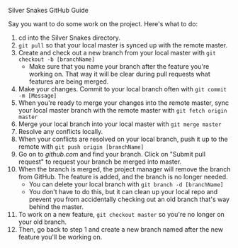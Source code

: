Silver Snakes GitHub Guide

Say you want to do some work on the project. Here's what to do:

1. cd into the Silver Snakes directory.
2. `git pull` so that your local master is synced up with the remote master.
3. Create and check out a new branch from your local master with `git checkout -b [branchName]`
    - Make sure that you name your branch after the feature you're working on. That way it will be clear during pull requests what features are being merged.
4. Make your changes. Commit to your local branch often with `git commit -m [Message]`
5. When you're ready to merge your changes into the remote master, sync your local master branch with the remote master with `git fetch origin master`
6. Merge your local branch into your local master with `git merge master`
7. Resolve any conflicts locally.
8. When your conflicts are resolved on your local branch, push it up to the remote with `git push origin [branchName]` 
9. Go on to *github.com* and find your branch. Click on "Submit pull request" to request your branch be merged into master.
10. When the branch is merged, the project manager will remove the branch from GitHub. The feature is added, and the branch is no longer needed.
    - You can delete your local branch with `git branch -d [branchName]`
    - You don't have to do this, but it can clean up your local repo and prevent you from accidentally checking out an old branch that's way behind the master.
11. To work on a new feature, `git checkout master` so you're no longer on your old branch.
12. Then, go back to step 1 and create a new branch named after the new feature you'll be working on.
